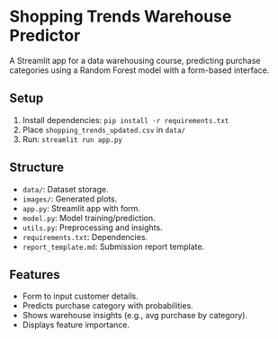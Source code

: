 # Shopping Trends Warehouse Predictor

A Streamlit app for a data warehousing course, predicting purchase categories using a Random Forest model with a form-based interface.

## Setup
1. Install dependencies: `pip install -r requirements.txt`
2. Place `shopping_trends_updated.csv` in `data/`
3. Run: `streamlit run app.py`

## Structure
- `data/`: Dataset storage.
- `images/`: Generated plots.
- `app.py`: Streamlit app with form.
- `model.py`: Model training/prediction.
- `utils.py`: Preprocessing and insights.
- `requirements.txt`: Dependencies.
- `report_template.md`: Submission report template.

## Features
- Form to input customer details.
- Predicts purchase category with probabilities.
- Shows warehouse insights (e.g., avg purchase by category).
- Displays feature importance.
